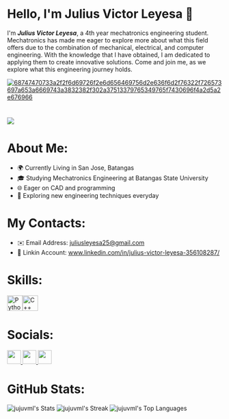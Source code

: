 # Hello, I'm Julius Victor Leyesa 👋
I'm _**Julius Victor Leyesa**_, a 4th year mechatronics engineering student. Mechatronics has made me eager to explore more about what this field offers due to the combination of mechanical, electrical, and computer engineering. With the knowledge that I have obtained, I am dedicated to applying them to create innovative solutions. Come and join me, as we explore what this engineering journey holds.


[![68747470733a2f2f6d69726f2e6d656469756d2e636f6d2f76322f726573697a653a6669743a3832382f302a37513379765349765f7430696f4a2d5a2e676966](https://github.com/jujuvml/jujuvml/assets/143612018/47a60228-4bc6-49d9-ac55-2d34b207c19a)](https://camo.githubusercontent.com/cd833befa98b97eaf4a45f4e85ec64453e9bdf1f134f8f1592d583911b7c7d7c/68747470733a2f2f6d69726f2e6d656469756d2e636f6d2f76322f726573697a653a6669743a3832382f302a37513379765349765f7430696f4a2d5a2e676966)


# [![](https://visitcount.itsvg.in/api?id=jujuvml&icon=0&color=0)](https://visitcount.itsvg.in)
# About Me:
* 🌍 Currently Living in San Jose, Batangas
* 🎓 Studying Mechatronics Engineering at Batangas State University
* 🌐 Eager on CAD and programming
* 🌱 Exploring new engineering techniques everyday


# My Contacts:
* ✉️ Email Address: [juliusleyesa25@gmail.com](mailto:juliusleyesa25@gmail.com)
* 💼 Linkin Account: www.linkedin.com/in/julius-victor-leyesa-356108287/

# Skills:

<p align="left">
<a href="https://www.python.org/" target="_blank" rel="noreferrer"><img src="https://raw.githubusercontent.com/danielcranney/readme-generator/main/public/icons/skills/python-colored.svg" width="36" height="36" alt="Python" /></a><a href="https://docs.microsoft.com/en-us/cpp/?view=msvc-170" target="_blank" rel="noreferrer"><img src="https://raw.githubusercontent.com/danielcranney/readme-generator/main/public/icons/skills/cplusplus-colored.svg" width="36" height="36" alt="C++" /></a>
</p>

# Socials:

<p align="left"> <a href="https://www.facebook.com/julius.victor.leyesa/" target="_blank" rel="noreferrer"> <picture> <source media="(prefers-color-scheme: dark)" srcset="undefined" /> <source media="(prefers-color-scheme: light)" srcset="https://raw.githubusercontent.com/danielcranney/readme-generator/main/public/icons/socials/facebook.svg" /> <img src="https://raw.githubusercontent.com/danielcranney/readme-generator/main/public/icons/socials/facebook.svg" width="32" height="32" /> </picture> </a> <a href="https://www.github.com/jujuvml" target="_blank" rel="noreferrer"> <picture> <source media="(prefers-color-scheme: dark)" srcset="https://raw.githubusercontent.com/danielcranney/readme-generator/main/public/icons/socials/github-dark.svg" /> <source media="(prefers-color-scheme: light)" srcset="https://raw.githubusercontent.com/danielcranney/readme-generator/main/public/icons/socials/github.svg" /> <img src="https://raw.githubusercontent.com/danielcranney/readme-generator/main/public/icons/socials/github.svg" width="32" height="32" /> </picture> </a> <a href="https://www.linkedin.com/in/julius-victor-leyesa-356108287/" target="_blank" rel="noreferrer"> <picture> <source media="(prefers-color-scheme: dark)" srcset="undefined" /> <source media="(prefers-color-scheme: light)" srcset="https://raw.githubusercontent.com/danielcranney/readme-generator/main/public/icons/socials/linkedin.svg" /> <img src="https://raw.githubusercontent.com/danielcranney/readme-generator/main/public/icons/socials/linkedin.svg" width="32" height="32" /> </picture> </a></p>

# GitHub Stats:
![jujuvml's Stats](https://github-readme-stats.vercel.app/api?username=jujuvml&theme=merko&show_icons=true&hide_border=true&count_private=false)
![jujuvml's Streak](https://github-readme-streak-stats.herokuapp.com/?user=jujuvml&theme=merko&hide_border=true)
![jujuvml's Top Languages](https://github-readme-stats.vercel.app/api/top-langs/?username=jujuvml&theme=merko&show_icons=true&hide_border=true&layout=compact)
